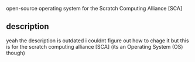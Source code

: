open-source operating system for the Scratch Computing Alliance [SCA]
## description
yeah the description is outdated i couldnt figure out how to chage it
but this is for the scratch computing alliance [SCA]
(its an Operating System (OS) though)
